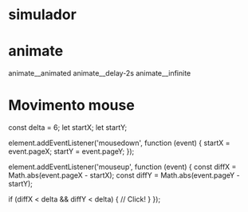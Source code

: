 # simulador

# animate

animate__animated
animate__delay-2s
animate__infinite

# Movimento mouse

const delta = 6;
let startX;
let startY;

element.addEventListener('mousedown', function (event) {
  startX = event.pageX;
  startY = event.pageY;
});

element.addEventListener('mouseup', function (event) {
  const diffX = Math.abs(event.pageX - startX);
  const diffY = Math.abs(event.pageY - startY);

  if (diffX < delta && diffY < delta) {
    // Click!
  }
});

<!-- onmouseover -->
